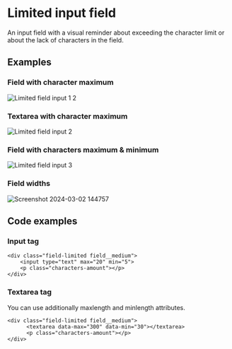 # Limited input field
An input field with a visual reminder about exceeding the character limit or about the lack of characters in the field.
## Examples
### Field with character maximum
![Limited field input 1 2](https://github.com/Wlad1slav/Limited-input-field/assets/98209882/d96da8e8-a181-4461-85ee-0c79f247d04c)
### Textarea with character maximum
![Limited field input 2](https://github.com/Wlad1slav/Limited-input-field/assets/98209882/f0319dd8-0478-47d3-b1b1-8519acbd2b16)
### Field with characters maximum & minimum
![Limited field input 3](https://github.com/Wlad1slav/Limited-input-field/assets/98209882/a8185ceb-e619-4dd8-a1e9-cd555f914198)


### Field widths
![Screenshot 2024-03-02 144757](https://github.com/Wlad1slav/Limited-input-field/assets/98209882/ad708ebd-e28e-4137-8690-29a884e084dc)


## Code examples
### Input tag
```
<div class="field-limited field__medium">
    <input type="text" max="20" min="5">
    <p class="characters-amount"></p>
</div>
```
### Textarea tag
You can use additionally maxlength and minlength attributes.
```
<div class="field-limited field__medium">
      <textarea data-max="300" data-min="30"></textarea>
      <p class="characters-amount"></p>
</div>
```
